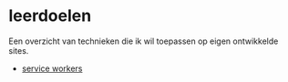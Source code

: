 # leerdoelen

Een overzicht van technieken die ik wil toepassen op eigen ontwikkelde sites.

* [service workers](https://justmarkup.com/log/2016/10/enhancing-a-comment-form/)
